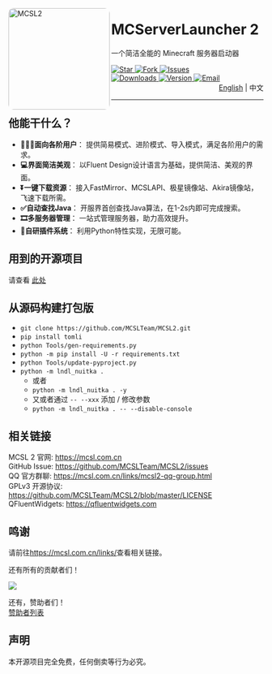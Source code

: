 <!-- markdownlint-disable MD033 -->

<p align="left">
  <img align="left" height="200" src="https://img.fastmirror.net/s/2023/10/29/653deb00353b8.png" alt="MCSL2" style="float: left; border-radius: 10px;"/>
</p>

# MCServerLauncher 2  

一个简洁全能的 Minecraft 服务器启动器

<div>
    <a href="https://github.com/MCSLTeam/MCSL2/stargazers">
        <img src="https://img.shields.io/github/stars/MCSLTeam/MCSL2?style=for-the-badge" alt="Star">
    </a>
    <a href="https://github.com/MCSLTeam/MCSL2/forks">
        <img src="https://img.shields.io/github/forks/MCSLTeam/MCSL2?style=for-the-badge" alt="Fork">
    </a>
    <a href="https://github.com/MCSLTeam/MCSL2/issues">
        <img src="https://img.shields.io/github/issues/MCSLTeam/MCSL2?style=for-the-badge" alt="Issues">
    </a>
    <br>
    <a href="https://github.com/MCSLTeam/MCSL2/releases">
        <img src="https://img.shields.io/github/downloads/MCSLTeam/MCSL2/total?style=for-the-badge" alt="Downloads">
    </a>
    <a href="https://github.com/MCSLTeam/MCSL2/releases/latest">
        <img src="https://img.shields.io/github/v/tag/MCSLTeam/MCSL2?label=ver&style=for-the-badge" alt="Version">
    </a>
    <a href="mailto:services@mcsl.com.cn">
        <img src="https://img.shields.io/badge/%20CONTACT-services%40mcsl.com.cn-%2357728B?style=for-the-badge" alt="Email">
    </a>
</div>

<div style="text-align: right;">
<a href="https://github.com/MCSLTeam/MCSL2/blob/master/README_EN.md" target="_blank">English</a>  |  中文
</div>

___

## 他能干什么？  

- **👨🏻‍💻面向各阶用户**： 提供简易模式、进阶模式、导入模式，满足各阶用户的需求。  
- **💻界面简洁美观**： 以Fluent Design设计语言为基础，提供简洁、美观的界面。  
- **⏬一键下载资源**： 接入FastMirror、MCSLAPI、极星镜像站、Akira镜像站，飞速下载所需。  
- **✅自动查找Java**： 开服界首创查找Java算法，在1-2s内即可完成搜索。  
- **🎞️多服务器管理**： 一站式管理服务器，助力高效提升。  
- **🔧自研插件系统**： 利用Python特性实现，无限可能。  

## 用到的开源项目

请查看 [此处](https://github.com/MCSLTeam/MCSL2/blob/master/pyproject.toml)  

## 从源码构建打包版

- `git clone https://github.com/MCSLTeam/MCSL2.git`
- `pip install tomli`
- `python Tools/gen-requirements.py`
- `python -m pip install -U -r requirements.txt`
- `python Tools/update-pyproject.py`
- `python -m lndl_nuitka .`
  - 或者
  - `python -m lndl_nuitka . -y`
  - 又或者通过 `-- --xxx` 添加 / 修改参数
  - `python -m lndl_nuitka . -- --disable-console`

## 相关链接

MCSL 2 官网: <https://mcsl.com.cn>  
GitHub Issue: <https://github.com/MCSLTeam/MCSL2/issues>  
QQ 官方群聊: <https://mcsl.com.cn/links/mcsl2-qq-group.html>  
GPLv3 开源协议: <https://github.com/MCSLTeam/MCSL2/blob/master/LICENSE>  
QFluentWidgets: <https://qfluentwidgets.com>

## 鸣谢

请前往<https://mcsl.com.cn/links/>查看相关链接。

还有所有的贡献者们！  

<a href="https://github.com/MCSLTeam/MCSL2/graphs/contributors"><img src="https://contrib.rocks/image?repo=MCSLTeam/MCSL2&anon=1&max=100000000"></a>

还有，赞助者们！  
[赞助者列表](https://github.com/MCSLTeam/MCSL2/blob/master/Sponsors.md)

## 声明

本开源项目完全免费，任何倒卖等行为必究。
